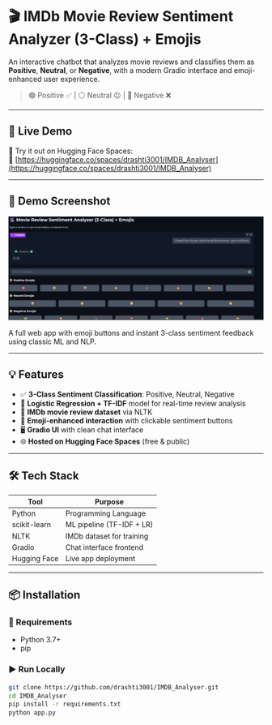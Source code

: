 # 🎬 IMDb Movie Review Sentiment Analyzer (3-Class) + Emojis

An interactive chatbot that analyzes movie reviews and classifies them as **Positive**, **Neutral**, or **Negative**, with a modern Gradio interface and emoji-enhanced user experience.

> 🟢 Positive ✅ | ⚪ Neutral 😐 | 🔴 Negative ❌

---

## 🚀 Live Demo

🎯 Try it out on Hugging Face Spaces:  
🔗 [https://huggingface.co/spaces/drashti3001/IMDB_Analyser](https://huggingface.co/spaces/drashti3001/IMDB_Analyser)

---

## 📸 Demo Screenshot

![Sentiment Analyzer Demo](demo.png)

A full web app with emoji buttons and instant 3-class sentiment feedback using classic ML and NLP.

---

## 💡 Features

- ✅ **3-Class Sentiment Classification**: Positive, Neutral, Negative
- 🤖 **Logistic Regression + TF-IDF** model for real-time review analysis
- 🧠 **IMDb movie review dataset** via NLTK
- 💬 **Emoji-enhanced interaction** with clickable sentiment buttons
- 🖥️ **Gradio UI** with clean chat interface
- 🌐 **Hosted on Hugging Face Spaces** (free & public)

---

## 🛠️ Tech Stack

| Tool           | Purpose                        |
|----------------|-------------------------------|
| Python         | Programming Language           |
| scikit-learn   | ML pipeline (TF-IDF + LR)      |
| NLTK           | IMDb dataset for training       |
| Gradio         | Chat interface frontend        |
| Hugging Face   | Live app deployment            |

---

## 📦 Installation

### 🔧 Requirements
- Python 3.7+
- pip

### ▶️ Run Locally

```bash
git clone https://github.com/drashti3001/IMDB_Analyser.git
cd IMDB_Analyser
pip install -r requirements.txt
python app.py
